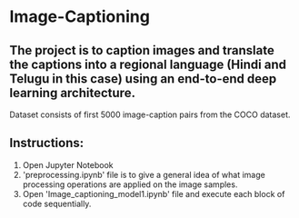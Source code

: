 # Image-Captioning
## The project is to caption images and translate the captions into a regional language (Hindi and Telugu in this case) using an end-to-end deep learning architecture.
Dataset consists of first 5000 image-caption pairs from the COCO dataset.

## Instructions:
1. Open Jupyter Notebook
2. 'preprocessing.ipynb' file is to give a general idea of what image processing operations are applied on the image samples.
3. Open 'Image_captioning_model1.ipynb' file and execute each block of code sequentially.
